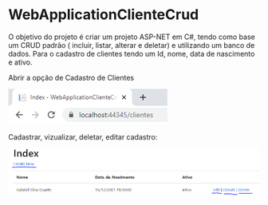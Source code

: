 # WebApplicationClienteCrud
O objetivo do projeto é criar um projeto ASP-NET em C#, tendo como base um CRUD padrão ( incluir, listar, alterar e deletar) e utilizando um banco de dados.
Para o cadastro de clientes tendo um Id, nome, data de nascimento e ativo.

Abrir a opção de Cadastro de Clientes

![](https://github.com/Gabriel-Duarte10/WebApplicationClienteCrud/blob/master/WebApplicationClienteCrud/Abrir%20projeto.PNG)

Cadastrar, vizualizar, deletar, editar cadastro:

![](https://github.com/Gabriel-Duarte10/WebApplicationClienteCrud/blob/master/WebApplicationClienteCrud/Op%C3%A7%C3%B5es.PNG)
